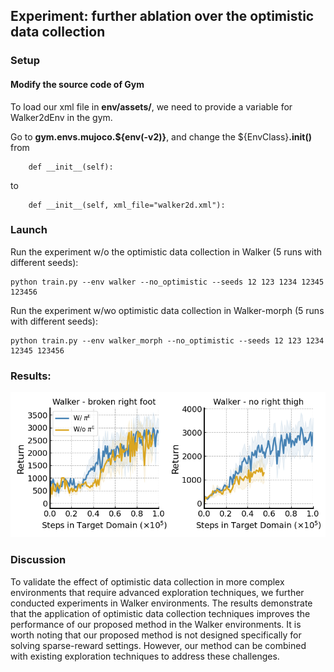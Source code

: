 ## Experiment: further ablation over the optimistic data collection

### Setup

####  Modify the source code of Gym
To load our xml file in **env/assets/**, we need to provide a variable for Walker2dEnv in the gym.

Go to **gym.envs.mujoco.${env(-v2)}**, and change the ${EnvClass}**.__init__()** from 

```
    def __init__(self):
```
to

```
    def __init__(self, xml_file="walker2d.xml"):
```

### Launch

Run the experiment w/o the optimistic data collection in Walker (5 runs with different seeds):


```
python train.py --env walker --no_optimistic --seeds 12 123 1234 12345 123456
```


Run the experiment w/wo optimistic data collection in Walker-morph (5 runs with different seeds):


```
python train.py --env walker_morph --no_optimistic --seeds 12 123 1234 12345 123456
```


### Results:

<div align="left">
  <img src="https://github.com/dfoakdancj/value_guided_data_filtering/blob/master/ablation_optimistic/LC_ablation_optimistic_wk.png?raw=true">
</div>



### Discussion

To validate the effect of optimistic data collection in more complex environments that require advanced exploration techniques, we further conducted experiments in Walker environments. The results demonstrate that the application of optimistic data collection techniques improves the performance of our proposed method in the Walker environments. It is worth noting that our proposed method is not designed specifically for solving sparse-reward settings. However, our method can be combined with existing exploration techniques to address these challenges.